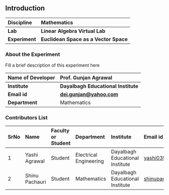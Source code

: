 ## Introduction


<b>Discipline | <b>Mathematics
:--|:--|
<b> Lab | <b> Linear Algebra Virtual Lab
<b> Experiment|     <b> Euclidean Space as a Vector Space

### About the Experiment 

Fill a brief description of this experiment here

<b>Name of Developer | <b> Prof. Gunjan Agrawal
:--|:--|
<b> Institute | <b>  Dayalbagh Educational Institute 
<b> Email id|     <b>  dei.gunjan@yahoo.com
<b> Department |  Mathematics

### Contributors List

SrNo | Name | Faculty or Student | Department| Institute | Email id
:--|:--|:--|:--|:--|:--|
1 | Yashi Agrawal| Student | Electrical Engineering | Dayalbagh Educational Institute | yashi03902@gmail.com
2 | Shinu Pachauri | Student | Mathematics | Dayalbagh Educational Institute | shinupachouri520@gmail.com
